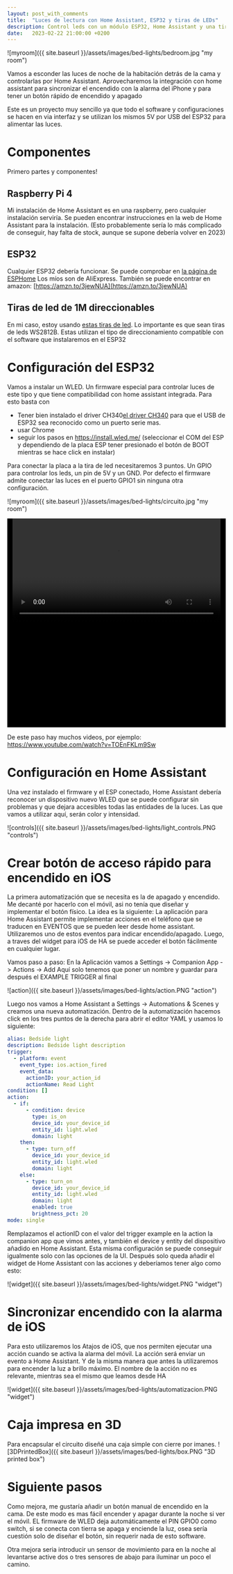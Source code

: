 ```yaml
---
layout: post_with_comments
title:  "Luces de lectura con Home Assistant, ESP32 y tiras de LEDs"
description: Control leds con un módulo ESP32, Home Assistant y una tira de LED direccionables
date:   2023-02-22 21:00:00 +0200
---
```


![myroom]({{ site.baseurl }}/assets/images/bed-lights/bedroom.jpg "my room")

Vamos a esconder las luces de noche de la habitación detrás de la cama y controlarlas por Home Assistant. Aprovecharemos la integración con home assistant para sincronizar el encendido con la alarma del iPhone y para tener un botón rápido de encendido y apagado

Este es un proyecto muy sencillo ya que todo el software y configuraciones se hacen en via interfaz y se utilizan los mismos 5V por USB del ESP32 para alimentar las luces.

# Componentes
Primero partes y componentes!

## Raspberry Pi 4 
Mi instalación de Home Assistant es en una raspberry, pero cualquier instalación serviría.
Se pueden encontrar instrucciones en la web de Home Assistant para la instalación. (Esto probablemente sería lo más complicado de conseguir, hay falta de stock, aunque se supone debería volver en 2023)

## ESP32
Cualquier ESP32 debería funcionar. Se puede comprobar en [la página de ESPHome](https://esphome.io/index.html) Los míos son de AliExpress.
También se puede encontrar en amazon: [https://amzn.to/3jewNUA](https://amzn.to/3jewNUA)

## Tiras de led de 1M direccionables
En mi caso, estoy usando [estas tiras de led](https://es.aliexpress.com/item/1005004014556428.html). Lo importante es que sean tiras de leds WS2812B. Estas utilizan el tipo de direccionamiento compatible con el software que instalaremos en el ESP32

# Configuración del ESP32
Vamos a instalar un WLED. Un firmware especial para controlar luces de este tipo y que tiene compatibilidad con home assistant integrada.
Para esto basta con 
  - Tener bien instalado el driver CH340[el driver CH340](https://sparks.gogo.co.nz/ch340.html) para que el USB de ESP32 sea reconocido como un puerto serie mas.
  - usar Chrome
  - seguir los pasos en https://install.wled.me/ (seleccionar el COM del ESP y dependiendo de la placa ESP tener presionado el botón de BOOT mientras se hace click en instalar)

Para conectar la placa a la tira de led necesitaremos 3 puntos. Un GPIO para controlar los leds, un pin de 5V y un GND. Por defecto el firmware admite conectar las luces en el puerto GPIO1 sin ninguna otra configuración.

![myroom]({{ site.baseurl }}/assets/images/bed-lights/circuito.jpg "my room")


<div style="width:100%;height:480px;background-color:black;text-align:center;">
  <video style="height:50%;" controls>
    <source src="https://lh3.googleusercontent.com/uVnrVMIjCbXwZ93-Ak9pHeZQY5ibRPNfmnoLjp3xtY2Uu0AaVTFw3K05LMRB51bG3MkEKgkzmsZXGsU2mmUEG6UHjzIi5kNcNOkjdToaG36utpq4PKdOl9T7VTrpGi22ZiNv15TONkg=m18" type="video/mp4">
  </video>
</div>


De este paso hay muchos videos, por ejemplo: https://www.youtube.com/watch?v=TOEnFKLm9Sw

# Configuración en Home Assistant
Una vez instalado el firmware y el ESP conectado, Home Assistant debería reconocer un dispositivo nuevo WLED que se puede configurar sin problemas y que dejara accesibles todas las entidades de la luces.
Las que vamos a utilizar aquí, serán color y intensidad.

![controls]({{ site.baseurl }}/assets/images/bed-lights/light_controls.PNG "controls")

# Crear botón de acceso rápido para encendido en iOS
La primera automatización que se necesita es la de apagado y encendido. Me decanté por hacerlo con el móvil, asi no tenía que diseñar y implementar el botón físico.
La idea es la siguiente: La aplicación para Home Assistant permite implementar acciones en el teléfono que se traducen en EVENTOS que se pueden leer desde home assistant. Utilizaremos uno de estos eventos para indicar encendido/apagado. 
Luego, a traves del widget para iOS de HA se puede acceder el botón fácilmente en cualquier lugar.

Vamos paso a paso:
En la Aplicación vamos a Settings -> Companion App -> Actions -> Add
Aquí solo tenemos que poner un nombre y guardar para después el EXAMPLE TRIGGER al final

![action]({{ site.baseurl }}/assets/images/bed-lights/action.PNG "action")

Luego nos vamos a Home Assistant a Settings -> Automations & Scenes y creamos una nueva automatización. Dentro de la automatización hacemos click en los tres puntos de la derecha para abrir el editor YAML y usamos lo siguiente:

```yaml
alias: Bedside light 
description: Bedside light description
trigger:
  - platform: event
    event_type: ios.action_fired
    event_data:
      actionID: your_action_id
      actionName: Read Light
condition: []
action:
  - if:
      - condition: device
        type: is_on
        device_id: your_device_id
        entity_id: light.wled
        domain: light
    then:
      - type: turn_off
        device_id: your_device_id
        entity_id: light.wled
        domain: light
    else:
      - type: turn_on
        device_id: your_device_id
        entity_id: light.wled
        domain: light
        enabled: true
        brightness_pct: 20
mode: single
```

Remplazamos el actionID con el valor del trigger example en la action la companion app que vimos antes, y también el device y entity del dispositivo añadido en Home Assistant. 
Esta misma configuración se puede conseguir igualmente solo con las opciones de la UI.
Después solo queda añadir el widget de Home Assistant con las acciones y deberíamos tener algo como esto:

![widget]({{ site.baseurl }}/assets/images/bed-lights/widget.PNG "widget")

# Sincronizar encendido con la alarma de iOS
Para esto utilizaremos los Atajos de iOS, que nos permiten ejecutar una acción cuando se activa la alarma del móvil.
La acción será enviar un evento a Home Assistant. Y de la misma manera que antes la utilizaremos para encender la luz a brillo máximo.
El nombre de la acción no es relevante, mientras sea el mismo que leamos desde HA

![widget]({{ site.baseurl }}/assets/images/bed-lights/automatizacion.PNG "widget")

# Caja impresa en 3D
Para encapsular el circuito diseñé una caja simple con cierre por imanes.
![3DPrintedBox]({{ site.baseurl }}/assets/images/bed-lights/box.PNG "3D printed box")


# Siguiente pasos
Como mejora, me gustaría añadir un botón manual de encendido en la cama. De este modo es mas fácil encender y apagar durante la noche si ver el móvil.
EL firmware de WLED deja automáticamente el PIN GPIO0 como switch, si se conecta con tierra se apaga y enciende la luz, osea sería cuestión solo de diseñar el botón, sin requerir nada de esto software.

Otra mejora seria introducir un sensor de movimiento para en la noche al levantarse active dos o tres sensores de abajo para iluminar un poco el camino.